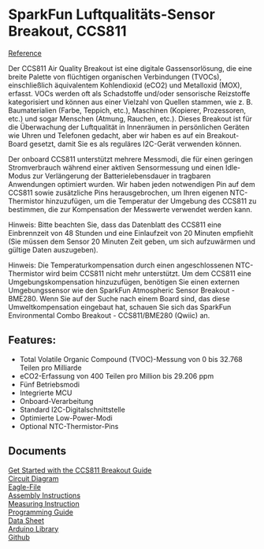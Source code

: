 # SparkFun Luftqualitäts-Sensor Breakout, CCS811
[Reference](https://www.berrybase.de/sensoren-module/gas-staub/sparkfun-luftqualit-228-ts-sensor-breakout-ccs811)  

Der CCS811 Air Quality Breakout ist eine digitale Gassensorlösung, die eine breite Palette von flüchtigen organischen Verbindungen (TVOCs), einschließlich äquivalentem Kohlendioxid (eCO2) und Metalloxid (MOX), erfasst. VOCs werden oft als Schadstoffe und/oder sensorische Reizstoffe kategorisiert und können aus einer Vielzahl von Quellen stammen, wie z. B. Baumaterialien (Farbe, Teppich, etc.), Maschinen (Kopierer, Prozessoren, etc.) und sogar Menschen (Atmung, Rauchen, etc.). Dieses Breakout ist für die Überwachung der Luftqualität in Innenräumen in persönlichen Geräten wie Uhren und Telefonen gedacht, aber wir haben es auf ein Breakout-Board gesetzt, damit Sie es als reguläres I2C-Gerät verwenden können.

Der onboard CCS811 unterstützt mehrere Messmodi, die für einen geringen Stromverbrauch während einer aktiven Sensormessung und einen Idle-Modus zur Verlängerung der Batterielebensdauer in tragbaren Anwendungen optimiert wurden. Wir haben jeden notwendigen Pin auf dem CCS811 sowie zusätzliche Pins herausgebrochen, um Ihren eigenen NTC-Thermistor hinzuzufügen, um die Temperatur der Umgebung des CCS811 zu bestimmen, die zur Kompensation der Messwerte verwendet werden kann.

Hinweis: Bitte beachten Sie, dass das Datenblatt des CCS811 eine Einbrennzeit von 48 Stunden und eine Einlaufzeit von 20 Minuten empfiehlt (Sie müssen dem Sensor 20 Minuten Zeit geben, um sich aufzuwärmen und gültige Daten auszugeben).

Hinweis: Die Temperaturkompensation durch einen angeschlossenen NTC-Thermistor wird beim CCS811 nicht mehr unterstützt. Um dem CCS811 eine Umgebungskompensation hinzuzufügen, benötigen Sie einen externen Umgebungssensor wie den SparkFun Atmospheric Sensor Breakout -BME280. Wenn Sie auf der Suche nach einem Board sind, das diese Umweltkompensation eingebaut hat, schauen Sie sich das SparkFun Environmental Combo Breakout - CCS811/BME280 (Qwiic) an.

## Features:
- Total Volatile Organic Compound (TVOC)-Messung von 0 bis 32.768 Teilen pro Milliarde
- eCO2-Erfassung von 400 Teilen pro Million bis 29.206 ppm
- Fünf Betriebsmodi
- Integrierte MCU
- Onboard-Verarbeitung
- Standard I2C-Digitalschnittstelle
- Optimierte Low-Power-Modi
- Optional NTC-Thermistor-Pins

## Documents
[Get Started with the CCS811 Breakout Guide](https://learn.sparkfun.com/tutorials/ccs811-air-quality-breakout-hookup-guide)  
[Circuit Diagram](https://cdn.sparkfun.com/datasheets/BreakoutBoards/SparkFun_CSS811_Breakout.pdf)  
[Eagle-File](https://cdn.sparkfun.com/datasheets/BreakoutBoards/SparkFun_CSS811_Breakout.zip)  
[Assembly Instructions](https://learn.sparkfun.com/tutorials/ccs811-air-quality-breakout-hookup-guide)  
[Measuring Instruction](https://www.sparkfun.com/news/2369)  
[Programming Guide](https://cdn.sparkfun.com/datasheets/BreakoutBoards/CCS811_Programming_Guide.pdf)  
[Data Sheet](https://cdn.sparkfun.com/assets/2/c/c/6/5/CN04-2019_attachment_CCS811_Datasheet_v1-06.pdf)  
[Arduino Library](https://github.com/sparkfun/SparkFun_CCS811_Arduino_Library/archive/master.zip)  
[Github](https://github.com/sparkfun/CCS811_Air_Quality_Breakout)  